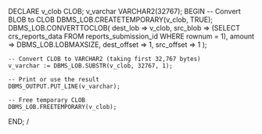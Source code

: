 DECLARE
    v_clob CLOB;
    v_varchar VARCHAR2(32767);
BEGIN
    -- Convert BLOB to CLOB
    DBMS_LOB.CREATETEMPORARY(v_clob, TRUE);
    DBMS_LOB.CONVERTTOCLOB(
        dest_lob    => v_clob,
        src_blob    => (SELECT crs_reports_data FROM reports_submission_id WHERE rownum = 1), 
        amount      => DBMS_LOB.LOBMAXSIZE,
        dest_offset => 1,
        src_offset  => 1
    );

    -- Convert CLOB to VARCHAR2 (taking first 32,767 bytes)
    v_varchar := DBMS_LOB.SUBSTR(v_clob, 32767, 1);

    -- Print or use the result
    DBMS_OUTPUT.PUT_LINE(v_varchar);

    -- Free temporary CLOB
    DBMS_LOB.FREETEMPORARY(v_clob);
END;
/